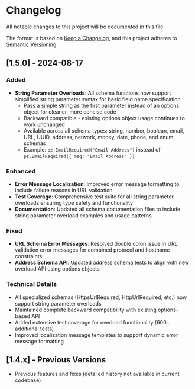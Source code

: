# Changelog

All notable changes to this project will be documented in this file.

The format is based on [Keep a Changelog](https://keepachangelog.com/en/1.0.0/),
and this project adheres to [Semantic Versioning](https://semver.org/spec/v2.0.0.html).

## [1.5.0] - 2024-08-17

### Added
- **String Parameter Overloads**: All schema functions now support simplified string parameter syntax for basic field name specification
  - Pass a simple string as the first parameter instead of an options object for cleaner, more concise code
  - Backward compatible - existing options object usage continues to work unchanged
  - Available across all schema types: string, number, boolean, email, URL, UUID, address, network, money, date, phone, and enum schemas
  - Example: `pz.EmailRequired("Email Address")` instead of `pz.EmailRequired({ msg: "Email Address" })`

### Enhanced
- **Error Message Localization**: Improved error message formatting to include failure reasons in URL validation
- **Test Coverage**: Comprehensive test suite for all string parameter overloads ensuring type safety and functionality
- **Documentation**: Updated all schema documentation files to include string parameter overload examples and usage patterns

### Fixed
- **URL Schema Error Messages**: Resolved double colon issue in URL validation error messages for combined protocol and hostname constraints
- **Address Schema API**: Updated address schema tests to align with new overload API using options objects

### Technical Details
- All specialized schemas (HttpsUrlRequired, HttpUrlRequired, etc.) now support string parameter overloads
- Maintained complete backward compatibility with existing options-based API
- Added extensive test coverage for overload functionality (600+ additional tests)
- Improved localization message templates to support dynamic error message formatting

## [1.4.x] - Previous Versions
- Previous features and fixes (detailed history not available in current codebase)
